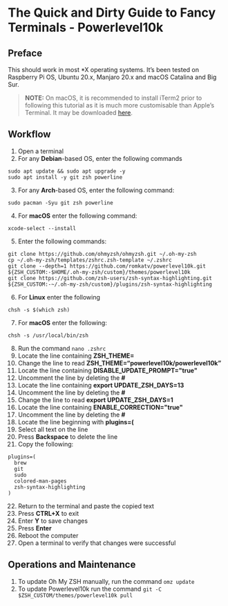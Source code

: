 # The Quick and Dirty Guide to Fancy Terminals - Powerlevel10k

## Preface
This should work in most *X operating systems. It’s been tested on Raspberry Pi OS, Ubuntu 20.x, Manjaro 20.x and macOS Catalina and Big Sur.
> **NOTE:** On macOS, it is recommended to install iTerm2 prior to following this tutorial as it is much more customisable than Apple’s Terminal. It may be downloaded [here](https://iterm2.com/downloads.html).  

## Workflow
1. Open a terminal
2. For any **Debian**-based OS, enter the following commands
```
sudo apt update && sudo apt upgrade -y
sudo apt install -y git zsh powerline
```
3. For any **Arch**-based OS, enter the following command:
```
sudo pacman -Syu git zsh powerline
```
4. For **macOS** enter the following command:
```
xcode-select --install
```
5. Enter the following commands:
```
git clone https://github.com/ohmyzsh/ohmyzsh.git ~/.oh-my-zsh
cp ~/.oh-my-zsh/templates/zshrc.zsh-template ~/.zshrc
git clone --depth=1 https://github.com/romkatv/powerlevel10k.git ${ZSH_CUSTOM:-$HOME/.oh-my-zsh/custom}/themes/powerlevel10k
git clone https://github.com/zsh-users/zsh-syntax-highlighting.git ${ZSH_CUSTOM:-~/.oh-my-zsh/custom}/plugins/zsh-syntax-highlighting
```
6. For **Linux** enter the following
```
chsh -s $(which zsh)
```
7. For **macOS** enter the following:
```
chsh -s /usr/local/bin/zsh
```
8. Run the command `nano .zshrc`
9. Locate the line containing **ZSH_THEME=**
10. Change the line to read **ZSH_THEME=“powerlevel10k/powerlevel10k”**
11. Locate the line containing **DISABLE_UPDATE_PROMPT="true"**
12. Uncomment the line by deleting the **#**
13. Locate the line containing **export UPDATE_ZSH_DAYS=13**
14. Uncomment the line by deleting the **#**
15. Change the line to read **export UPDATE_ZSH_DAYS=1**
16. Locate the line containing **ENABLE_CORRECTION="true"**
17. Uncomment the line by deleting the **#**
18. Locate the line beginning with **plugins=(**
19. Select all text on the line
20. Press **Backspace** to delete the line
21. Copy the following:
```
plugins=(
  brew
  git
  sudo
  colored-man-pages
  zsh-syntax-highlighting
)
```
22. Return to the terminal and paste the copied text
23. Press **CTRL+X** to exit
24. Enter **Y** to save changes
25. Press **Enter**
26. Reboot the computer
27. Open a terminal to verify that changes were successful

## Operations and Maintenance
1. To update Oh My ZSH manually, run the command `omz update`
2. To update Powerlevel10k run the command `git -C $ZSH_CUSTOM/themes/powerlevel10k pull`
